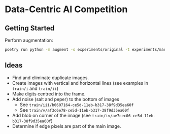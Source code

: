 # Data-Centric AI Competition

## Getting Started

Perform augmentation:

```bash
poetry run python -m augment -s experiments/original -t experiments/manual-clean-aug-quant -n 0.95
```

## Ideas

- Find and eliminate duplicate images.
- Create images with vertical and horizontal lines (see examples in `train/i` and `train/ii`)
- Make digits centred into the frame.
- Add noise  (salt and peper) to the bottom of images 
  - See `train/iii/b0607164-ce5d-11eb-b317-38f9d35ea60f`
  - See `train/v/af3c6e78-ce5d-11eb-b317-38f9d35ea60f`
- Add blob on corner of the image (see `train/iv/ae7cec06-ce5d-11eb-b317-38f9d35ea60f`)
- Determine if edge pixels are part of the main image.
